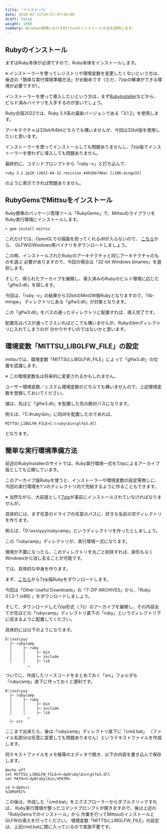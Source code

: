 ```yaml
---
title: 'インストール'
date: 2019-02-11T19:27:37+10:00
draft: false
weight: 1000
summary: Windows環境におけるMittsuのインストール方法を説明します。
---
```


## Rubyのインストール

まずはRuby本体が必須ですので、Ruby本体をインストールします。

※ インストーラーを使ってレジストリや環境変数を変更したくないという方は、
後述の「簡単な実行環境準備方法」がお勧めです（ただ、7zipの解凍ができる環境が必要ですが）。

インストーラーを使って導入したいという方は、まず[RubyInstaller](https://rubyinstaller.org/ "RubyInstallerへ移動")などから、
ビルド済みバイナリを入手するのが良いでしょう。

Ruby合宿2022では、Ruby 3.X系の最新バージョンである「3.1.2」を使用します。

アーキテクチャは32bit/64bitどちらでも構いませんが、今回は32bit版を使用したいと思います。

インストーラーを使ってインストールしても問題ありませんし、7zip版でインストーラーを使わずに導入しても問題ありません。

最終的に、コマンドプロンプトから「ruby -v」と打ち込んで、

```
ruby 3.1.2p20 (2022-04-12 revision 4491bb740a) [i386-mingw32]
```

のように表示できれば問題ありません。


## RubyGemsでMittsuをインストール

Ruby標準のパッケージ管理ツール「RubyGems」で、MittsuのライブラリをRuby実行環境にインストールします。

```
> gem install mittsu
```

これだけでは、OpenGLでの描画を担ってくれるdllが入らないので、
[こちら](https://www.glfw.org/download.html "GLFW公式へ移動")から、
GLFWのWindows用バイナリをダウンロードしましょう。

この時、インストールされたRubyのアーキテクチャと同じアーキテクチャのものを選ぶ
必要がありますので、今回の場合は「32-bit Windows binaries」を選択します。

そして、得られたアーカイブを展開し、導入済みのRubyのビルド環境に応じた「glfw3.dll」を探します。

今回は、「ruby -v」の結果から32bitのMinGW版Rubyとなりますので、「lib-mingw」
ディレクトリにある「glfw3.dll」が対象となります。

この「glfw3.dll」をパスの通ったディレクトリに配置すれば、導入完了です。

配置先はパスが通ってさえいればどこでも構いませんが、Rubyのbinディレクトリに入れてしまうのが
分かりやすいのではないかと思います。

## 環境変数「MITTSU_LIBGLFW_FILE」の設定

mittsuでは、環境変数「MITTSU_LIBGLFW_FILE」によって「glfw3.dll」の位置を認識します。

※ この環境変数名は将来的に変更されるかもしれません。

ユーザー環境変数／システム環境変数のどちらでも構いませんので、上記環境変数を登録しておいてください。

値は、先ほど「glfw3.dll」を配置した先の絶対パスになります。

例えば、「C:¥ruby\bin」に同dllを配置したのであれば、

```
MITTSU_LIBGLFW_FILE=C:\ruby\bin\glfw3.dll
```

となります。

## 簡単な実行環境準備方法

前述のRubyInstallerのサイトでは、Ruby実行環境一式を7zipによるアーカイブ版としても公開しています。

このアーカイブ版Rubyを使うと、インストーラーや環境変数の設定等無しに、
今回の実行環境を1つのディレクトリ内で完結するように作ることもできます。

※ 当然ながら、大前提として[7zip](https://www.7-zip.org/ "7zip公式へ移動")が事前にインストールされていなければなりませんが。

具体的には、まず任意のドライブの任意のパスに、好きな名前の空ディレクトリを作ります。

例えば、「D:\xxx\yyy\rubycamp」というディレクトリを作ったとしましょう。

この「rubycamp」ディレクトリが、実行環境一式になります。

環境が不要になったら、このディレクトリを丸ごと削除すれば、跡形もなくWindowsから消し去ることが可能です。

では、具体的な中身を作ります。

まず、[こちら](https://rubyinstaller.org/downloads/ "RubyInstaller公式へ移動")から7zip版Rubyをダウンロードします。

今回は「Other Useful Downloads」の「7-ZIP ARCHIVES」から、「Ruby 3.1.2-1 (x86) 」をダウンロードしましょう。

そして、ダウンロードした7zip形式（.7z）のアーカイブを展開し、その内容全てが先ほどの「rubycamp」ディレクトリ直下の「ruby」というディレクトリ下に収まるように配置してください。

具体的には以下のようになります。

```
D:\xxx\yyy
  ├─ rubycamp
  │     ├─ ruby
  │     │     ├─ bin
  │     │     ├─ include
  │     │     ├─ lib
          …
```

ついでに、作成したソースコードをまとめておく「src」フォルダも「rubycamp」直下に作っておくと便利です。

```
D:\xxx\yyy
  ├─ rubycamp
  │     ├─ ruby
  │     │     ├─ bin
  │     │     ├─ include
  │     │     ├─ lib
          …
  ├─ src
```

ここまで出来たら、後は「rubycamp」ディレクトリ直下に「cmd.bat」
（ファイル名部分は任意に変更しても問題ありません）というテキストファイルを作成します。

同テキストファイルをメモ帳等のエディタで開き、以下の内容を書き込んで保存します。

```
@echo off
set MITTSU_LIBGLFW_FILE=%~dp0ruby\bin\glfw3.dll
set PATH=%~dp0ruby\bin;%PATH%

cd %~dp0src
%COMSPEC%
```

この後は、作成した「cmd.bat」をエクスプローラーからダブルクリックすれば、
Ruby実行環境が整ったコマンドプロンプトが開きますので、後は上述の「RubyGemsでのインストール」から
作業を行ってMittsuのインストールとGLFWの導入を行ってください。
環境変数「MITTSU_LIBGLFW_FILE」の設定は、上記cmd.batに既に入っているので実施不要です。
